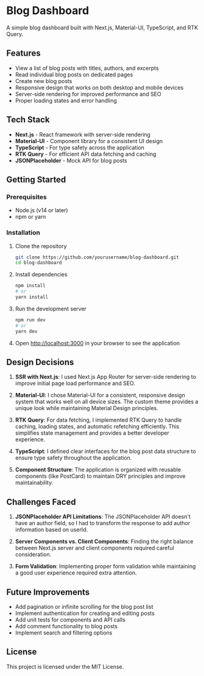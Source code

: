 # Blog Dashboard

A simple blog dashboard built with Next.js, Material-UI, TypeScript, and RTK Query.

## Features

- View a list of blog posts with titles, authors, and excerpts
- Read individual blog posts on dedicated pages
- Create new blog posts
- Responsive design that works on both desktop and mobile devices
- Server-side rendering for improved performance and SEO
- Proper loading states and error handling

## Tech Stack

- **Next.js** - React framework with server-side rendering
- **Material-UI** - Component library for a consistent UI design
- **TypeScript** - For type safety across the application
- **RTK Query** - For efficient API data fetching and caching
- **JSONPlaceholder** - Mock API for blog posts

## Getting Started

### Prerequisites

- Node.js (v14 or later)
- npm or yarn

### Installation

1. Clone the repository
   ```bash
   git clone https://github.com/yourusername/blog-dashboard.git
   cd blog-dashboard
   ```

2. Install dependencies
   ```bash
   npm install
   # or
   yarn install
   ```

3. Run the development server
   ```bash
   npm run dev
   # or
   yarn dev
   ```

4. Open [http://localhost:3000](http://localhost:3000) in your browser to see the application


## Design Decisions

1. **SSR with Next.js**: I used Next.js App Router for server-side rendering to improve initial page load performance and SEO.

2. **Material-UI**: I chose Material-UI for a consistent, responsive design system that works well on all device sizes. The custom theme provides a unique look while maintaining Material Design principles.

3. **RTK Query**: For data fetching, I implemented RTK Query to handle caching, loading states, and automatic refetching efficiently. This simplifies state management and provides a better developer experience.

4. **TypeScript**: I defined clear interfaces for the blog post data structure to ensure type safety throughout the application.

5. **Component Structure**: The application is organized with reusable components (like PostCard) to maintain DRY principles and improve maintainability.

## Challenges Faced

1. **JSONPlaceholder API Limitations**: The JSONPlaceholder API doesn't have an author field, so I had to transform the response to add author information based on userId.

2. **Server Components vs. Client Components**: Finding the right balance between Next.js server and client components required careful consideration.

3. **Form Validation**: Implementing proper form validation while maintaining a good user experience required extra attention.


## Future Improvements

- Add pagination or infinite scrolling for the blog post list
- Implement authentication for creating and editing posts
- Add unit tests for components and API calls
- Add comment functionality to blog posts
- Implement search and filtering options

## License

This project is licensed under the MIT License.
